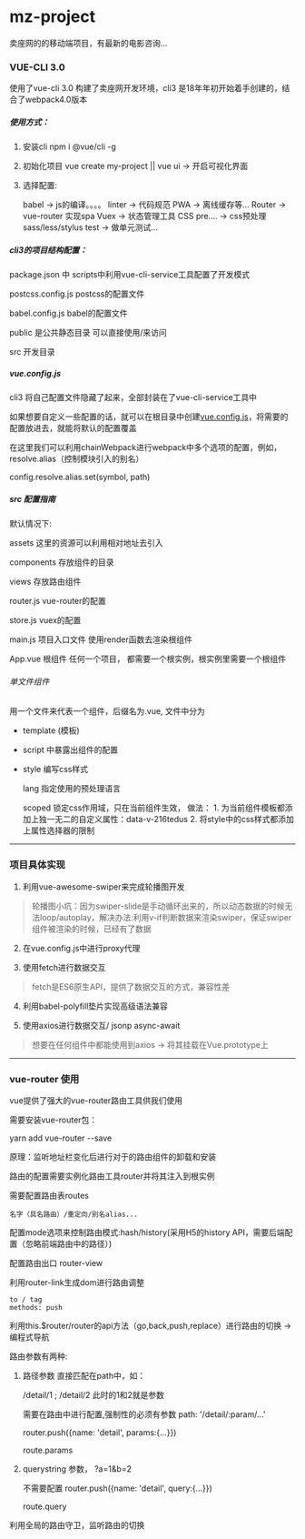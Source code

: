 # mz-project

卖座网的的移动端项目，有最新的电影咨询...

### VUE-CLI 3.0

使用了vue-cli 3.0 构建了卖座网开发环境，cli3 是18年年初开始着手创建的，结合了webpack4.0版本


##### 使用方式：

1. 安装cli  npm i @vue/cli -g

2. 初始化项目 vue create my-project || vue ui -> 开启可视化界面

3. 选择配置: 

    babel -> js的编译。。。。
    linter -> 代码规范
    PWA -> 离线缓存等...
    Router -> vue-router 实现spa
    Vuex   -> 状态管理工具
    CSS pre.... -> css预处理 sass/less/stylus
    test  -> 做单元测试...

##### cli3的项目结构配置：

package.json 中 scripts中利用vue-cli-service工具配置了开发模式

postcss.config.js postcss的配置文件

babel.config.js  babel的配置文件

public 是公共静态目录 可以直接使用/来访问

src  开发目录

##### vue.config.js

cli3 将自己配置文件隐藏了起来，全部封装在了vue-cli-service工具中

如果想要自定义一些配置的话，就可以在根目录中创建[vue.config.js](https://cli.vuejs.org/zh/config/#vue-config-js)，将需要的配置放进去，就能将默认的配置覆盖


在这里我们可以利用chainWebpack进行webpack中多个选项的配置，例如，resolve.alias（控制模块引入的别名）

config.resolve.alias.set(symbol, path)

##### src 配置指南

默认情况下:

assets 这里的资源可以利用相对地址去引入

components 存放组件的目录

views 存放路由组件

router.js vue-router的配置

store.js  vuex的配置

main.js 项目入口文件 使用render函数去渲染根组件

App.vue 根组件  任何一个项目， 都需要一个根实例，根实例里需要一个根组件


###### 单文件组件

用一个文件来代表一个组件，后缀名为.vue, 文件中分为 

* template (模板) 

* script 中暴露出组件的配置

* style 编写css样式

    lang 指定使用的预处理语言

    scoped 锁定css作用域，只在当前组件生效， 做法： 1. 为当前组件模板都添加上独一无二的自定义属性：data-v-216tedus 2. 将style中的css样式都添加上属性选择器的限制


---
### 项目具体实现

1. 利用vue-awesome-swiper来完成轮播图开发

> 轮播图小坑：因为swiper-slide是手动循环出来的，所以动态数据的时候无法loop/autoplay，解决办法:利用v-if判断数据来渲染swiper，保证swiper组件被渲染的时候，已经有了数据

2. 在vue.config.js中进行proxy代理

3. 使用fetch进行数据交互

> fetch是ES6原生API，提供了数据交互的方式，兼容性差

4. 利用babel-polyfill垫片实现高级语法兼容

5. 使用axios进行数据交互/ jsonp async-await

> 想要在任何组件中都能使用到axios -> 将其挂载在Vue.prototype上

---

### vue-router 使用

vue提供了强大的vue-router路由工具供我们使用

需要安装vue-router包：

yarn add vue-router --save

原理：监听地址栏变化后进行对于的路由组件的卸载和安装

路由的配置需要实例化路由工具router并将其注入到根实例


需要配置路由表routes

    名字（具名路由）/重定向/别名alias...

配置mode选项来控制路由模式:hash/history(采用H5的history API，需要后端配置（忽略前端路由中的路径）)

配置路由出口 router-view


利用router-link生成dom进行路由调整 

    to / tag
    methods: push

利用this.$router/router的api方法（go,back,push,replace）进行路由的切换 -> 编程式导航


路由参数有两种:

1. 路径参数 直接匹配在path中，如：

    /detail/1 ; /detail/2  此时的1和2就是参数

    需要在路由中进行配置,强制性的必须有参数 path: '/detail/:param/...'

    router.push({name: 'detail', params:{...}})

    route.params

2. querystring 参数， ?a=1&b=2

    不需要配置
    router.push({name: 'detail', query:{...}})

    route.query


利用全局的路由守卫，监听路由的切换
